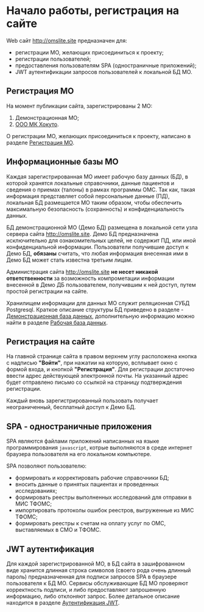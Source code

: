# Начало работы, регистрация на сайте

Web сайт <a href="http://omslite.site" target=_blank>http://omslite.site</a>  предназначен для:

- регистрации МО, желающих присоединиться к проекту;
- регистрации пользователей;
- предоставления пользователям SPA (одностраничные приложений);
- JWT аутентификации запросов пользователей к локальной БД МО.

## Регистрация МО

На момент публикации сайта, зарегистрированы 2 МО:

1. Демонстрационная МО;
2. <a href="http://hokuto.ru" target=_blank>ООО МК Хокуто</a>.

О регистрации МО, желающих присоединиться к проекту, написано в разделе
[Регистрация МО](../service/mo_register.md).

## Информационные базы МО

Каждая зарегистрированная МО имеет рабочую базу данных (БД), в которой хранятся локальные
справочники, данные пациентов и сведения о приемах (талоны) в рамках программы ОМС.
Так как, такая информация представляет собой персональные данные (ПД), локальная БД
размещается МО таким образом, чтобы обеспечить максимальную безопасность (сохранность)
и конфиденциальность данных.

БД демонстрационной МО (Демо БД) размещена в локальной сети узла сервера сайта
<a href="http://omslite.site" target=_blank>http://omslite.site</a>. Демо БД предназначена исключительно для ознакомительных целей,
не содержит ПД, или иной конфиденциальной информации. Пользователи получившие доступ
к Демо БД, **обязаны** считать, что любая информация внесенная ими в Демо БД может
стать известна третьим лицам.

Администрация сайта <a href="http://omslite.site" target=_blank>http://omslite.site</a> **не несет никакой ответственности** за возможность компрометации информации внесенной в Демо ДБ пользователем, получившим к ней доступ, путем простой регистрации на сайте.

Хранилищем информации для данных МО служит реляционная СУБД Postgresql. Краткое
описание структуры БД приведено в разделе - [Демонстрационная база данных](./demodb.md),
дополнительную информацию можно найти в разделе [Рабочая база данных](../admin/workdb.md).

## Регистрация на сайте

На главной странице сайта в правом верхнем углу расположена кнопка с надписью **"Войти"**,
при нажатии на которую, всплывает окно с формой входа, и кнопкой **"Регистрация"**.
Для регистрации достаточно ввести адрес действующей электронной почты. На указанный
адрес будет отправлено письмо со ссылкой на страницу подтверждения регистрации.

Каждый вновь зарегистрированный пользовать получает неограниченный, бесплатный доступ к
Демо БД.

## SPA - одностраничные приложения

SPA являются файлами приложений написанных на языке программирования `javascript`, котрые
выполняются в среде интернет браузера пользователя на его локальном компьютере.

SPA позволяют пользователю:

- формировать и корректировать рабочие справочники БД;
- вносить данные о принятых пациентах и проведенных исследованиях;
- формировать реестры выполненных исследований для отправки в МИС ТФОМС;
- импортировать протоколы ошибок реестров, выгруженные из МИС ТФОМС;
- формировать реестры к счетам на оплату услуг по ОМС, выставляемых в СМО и ТФОМС.

## JWT аутентификация

Для каждой зарегистрированной МО, в БД сайта в зашифрованном виде хранится длинная
строка символов (своего рода очень длинный пароль) предназначенная для подписи запросов
SPA в браузере пользователя к БД МО. Сервисы обслуживающие БД МО проверяют корректность
подписи, и либо предоставляют запрошенную информацию, либо отклоняют запрос.
Более детальное описание находится в разделе [Аутентификация JWT](../admin/jwt_auth.md).
